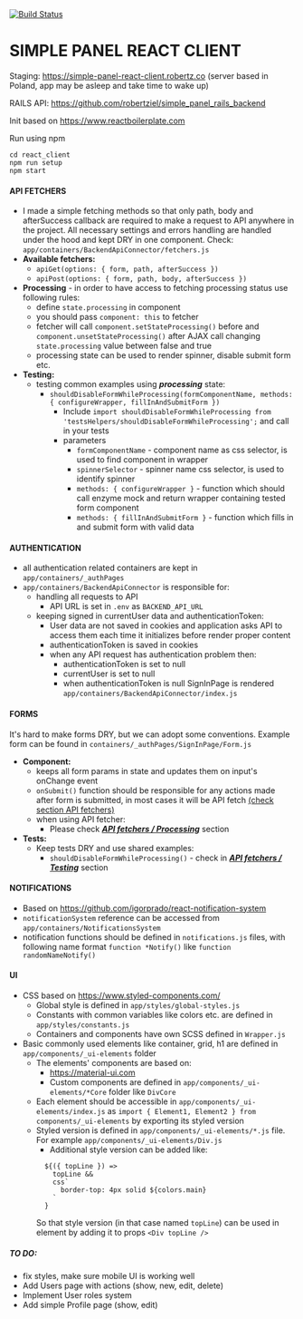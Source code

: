 <!-- Build Status -->
<a href="https://travis-ci.org/robertziel/simple_panel_react_client">
  <img src="https://travis-ci.org/robertziel/simple_panel_react_client.svg" alt="Build Status" />
</a>

# SIMPLE PANEL REACT CLIENT

Staging: https://simple-panel-react-client.robertz.co (server based in Poland, app may be asleep and take time to wake up)

RAILS API:
https://github.com/robertziel/simple_panel_rails_backend

Init based on https://www.reactboilerplate.com

Run using npm
```
cd react_client
npm run setup
npm start
```

#### API FETCHERS
* I made a simple fetching methods so that only path, body and afterSuccess callback are required to make a request to API anywhere in the project. All necessary settings and errors handling are handled under the hood and kept DRY in one component. Check: `app/containers/BackendApiConnector/fetchers.js`
* **Available fetchers:**
  * `apiGet(options: { form, path, afterSuccess })`
  * `apiPost(options: { form, path, body, afterSuccess })`
* **Processing** - in order to have access to fetching processing status use following rules:
  * define `state.processing` in component
  * you should pass `component: this` to fetcher
  * fetcher will call `component.setStateProcessing()` before and `component.unsetStateProcessing()` after AJAX call changing `state.processing` value between false and true
  * processing state can be used to render spinner, disable submit form etc.
* **Testing:**
  * testing common examples using **_processing_** state:
    * `shouldDisableFormWhileProcessing(formComponentName, methods: { configureWrapper, fillInAndSubmitForm })`
      * Include `import shouldDisableFormWhileProcessing from 'testsHelpers/shouldDisableFormWhileProcessing';` and call in your tests
      * parameters
        * `formComponentName` - component name as css selector, is used to find component in wrapper
        * `spinnerSelector` - spinner name css selector, is used to identify spinner
        * `methods: { configureWrapper }` - function which should call enzyme mock and return wrapper containing tested form component
        * `methods: { fillInAndSubmitForm }` - function which fills in and submit form with valid data


#### AUTHENTICATION
* all authentication related containers are kept in `app/containers/_authPages`
* `app/containers/BackendApiConnector` is responsible for:
  * handling all requests to API
    * API URL is set in `.env` as `BACKEND_API_URL`
  * keeping signed in currentUser data and authenticationToken:
    * User data are not saved in cookies and application asks API to access them each time it initializes before render proper content
    * authenticationToken is saved in cookies
    * when any API request has authentication problem then:
      * authenticationToken is set to null
      * currentUser is set to null
      * when authenticationToken is null SignInPage is rendered `app/containers/BackendApiConnector/index.js`

#### FORMS
It's hard to make forms DRY, but we can adopt some conventions.
Example form can be found in `containers/_authPages/SignInPage/Form.js`
* **Component:**
  * keeps all form params in state and updates them on input's onChange event
  * `onSubmit()` function should be responsible for any actions made after form is submitted, in most cases it will be API fetch [(check section API fetchers)](#api-fetchers)
  * when using API fetcher:
    * Please check [**_API fetchers / Processing_**](#api-fetchers) section
* **Tests:**
  * Keep tests DRY and use shared examples:
    * `shouldDisableFormWhileProcessing()` - check in [**_API fetchers / Testing_**](#api-fetchers) section

#### NOTIFICATIONS
* Based on https://github.com/igorprado/react-notification-system
* `notificationSystem` reference can be accessed from `app/containers/NotificationsSystem`
* notification functions should be defined in `notifications.js` files, with following name format `function *Notify()` like `function randomNameNotify()`

#### UI
* CSS based on https://www.styled-components.com/
  * Global style is defined in `app/styles/global-styles.js`
  * Constants with common variables like colors etc. are defined in `app/styles/constants.js`
  * Containers and components have own SCSS defined in `Wrapper.js`
* Basic commonly used elements like container, grid, h1 are defined in `app/components/_ui-elements` folder
  * The elements' components are based on:
    * https://material-ui.com
    * Custom components are defined in `app/components/_ui-elements/*Core` folder like `DivCore`
  * Each element should be accessible in `app/components/_ui-elements/index.js` as `import { Element1, Element2 } from components/_ui-elements` by exporting its styled version
  * Styled version is defined in `app/components/_ui-elements/*.js` file. For example `app/components/_ui-elements/Div.js`
    * Additional style version can be added like:
    ```
      ${({ topLine }) =>
        topLine &&
        css`
          border-top: 4px solid ${colors.main}
        `
      }
    ```
    So that style version (in that case named `topLine`) can be used in element by adding it to props `<Div topLine />`


##### TO DO:
* fix styles, make sure mobile UI is working well
* Add Users page with actions (show, new, edit, delete)
* Implement User roles system
* Add simple Profile page (show, edit)
